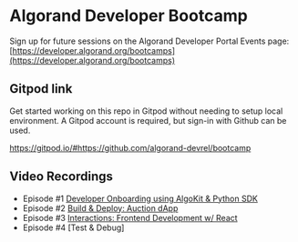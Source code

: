 # Algorand Developer Bootcamp
Sign up for future sessions on the Algorand Developer Portal Events page: [https://developer.algorand.org/bootcamps](https://developer.algorand.org/bootcamps)

## Gitpod link
Get started working on this repo in Gitpod without needing to setup local environment. A Gitpod account is required, but sign-in with Github can be used.

https://gitpod.io/#https://github.com/algorand-devrel/bootcamp

## Video Recordings
- Episode #1 [Developer Onboarding using AlgoKit & Python SDK](https://youtu.be/3fepZFk0aEQ)
- Episode #2 [Build & Deploy: Auction dApp](https://youtu.be/YPMwkgYMlPk)
- Episode #3 [Interactions: Frontend Development w/ React](https://youtu.be/DRvQeqxco5o)
- Episode #4 [Test & Debug]
